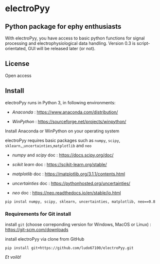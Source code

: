 # electroPyy 

## Python package for ephy enthusiasts 
With electroPyy, you have access to basic python functions for signal processing and electrophysiological data handling. Version 0.3 is script-orientated, GUI will be released later (or not). 

## License 
Open access 

## Install
electroPyy runs in Python 3, in following environments: 

- *Anaconda* : https://www.anaconda.com/distribution/

- *WinPython* : https://sourceforge.net/projects/winpython/

Install Anaconda or WinPython on your operating system 

electroPyy requires basic packages such as ```numpy```, ```scipy```, ```sklearn,```,```uncertainties```,```matplotlib``` and ```neo``` 

  - *numpy* and *scipy* doc : https://docs.scipy.org/doc/
  
  - *scikit learn* doc : https://scikit-learn.org/stable/
 
  - *matplotlib* doc : https://matplotlib.org/3.1.1/contents.html
  
  - *uncertainties* doc : https://pythonhosted.org/uncertainties/ 

  - *neo* doc : https://neo.readthedocs.io/en/stable/io.html

```
pip instal numpy, scipy, sklearn, uncertainties, matplotlib, neo==0.8
```

### Requirements for Git install 

install ```git``` (choose correponding version for Windows, MacOS or Linux) : https://git-scm.com/downloads

install electroPyy via clone from GitHub

```
pip install git+https://github.com/ludo67100/electroPyy.git
``` 

*Et voilà!*



